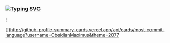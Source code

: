 ### [![Typing SVG](https://readme-typing-svg.demolab.com?font=Abyssinica+SIL&size=21&pause=1000&color=F70000&background=72684E00&center=true&vCenter=true&width=435&lines=Hello+there!;Sir+Obsidian+Maximus+welcomes+you!+%F0%9F%98%84)](https://git.io/typing-svg)

<!--![GitHub Stats](https://github-readme-stats.vercel.app/api?username=ObsidianMaximus&theme=synthwave)

![Top Languages](https://github-readme-stats.vercel.app/api/top-langs/?username=OBSIDIANMAXIMUS&show_icons=true&theme=synthwave)

[![GitHub Streak](https://streak-stats.demolab.com/?user=ObsidianMaximus&theme=buefy-dark)](https://git.io/streak-stats) -->!

[](http://github-profile-summary-cards.vercel.app/api/cards/profile-details?username=ObsidianMaximus&theme=2077) 

[](http://github-profile-summary-cards.vercel.app/api/cards/repos-per-language?username=ObsidianMaximus&theme=2077) 

[](http://github-profile-summary-cards.vercel.app/api/cards/most-commit-language?username=ObsidianMaximus&theme=2077

[](http://github-profile-summary-cards.vercel.app/api/cards/stats?username=ObsidianMaximus&theme=2077)

[](http://github-profile-summary-cards.vercel.app/api/cards/productive-time?username=ObsidianMaximus&theme=2077&utcOffset=8)
 
 
<!--
**ObsidianMaximus/ObsidianMaximus** is a ✨ _special_ ✨ repository because its `README.md` (this file) appears on your GitHub profile.

Here are some ideas to get you started:

- 🔭 I’m currently working on ...
- 🌱 I’m currently learning ...
- 👯 I’m looking to collaborate on ...
- 🤔 I’m looking for help with ...
- 💬 Ask me about ...
- 📫 How to reach me: ...
- 😄 Pronouns: ...
- ⚡ Fun fact: ...
-->
